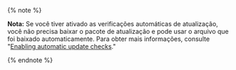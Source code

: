{% note %}

**Nota:** Se você tiver ativado as verificações automáticas de atualização, você não precisa baixar o pacote de atualização e pode usar o arquivo que foi baixado automaticamente. Para obter mais informações, consulte "[Enabling automatic update checks](/enterprise/admin/guides/installation/enabling-automatic-update-checks/)."

{% endnote %}
